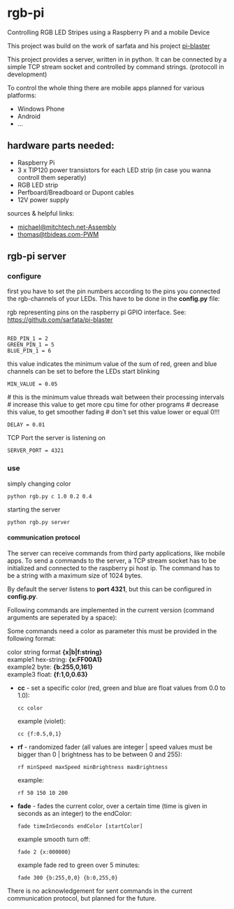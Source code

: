 <html>
	<head><title></title></head>
	<body>
		<h1>rgb-pi</h1>
		<p >Controlling RGB LED Stripes using a Raspberry Pi and a mobile Device</p>
		<p>This project was build on the work of sarfata and his project <a href="https://github.com/sarfata/pi-blaster">pi-blaster</a></p>
		<p>This project provides a server, written in in python. It can be connected by a simple TCP stream socket and controlled by command strings. (protocoll in development)</p>
		<p>To control the whole thing there are mobile apps planned for various platforms:</p>
		<ul>
			<li>Windows Phone</li>
			<li>Android</li>
			<li>...</li>
		</ul>
		<h2>hardware parts needed:</h2>
			<ul>
				<li>Raspberry Pi</li>
				<li>3 x TIP120 power transistors for each LED strip (in case you wanna controll them seperatly)</li>
				<li>RGB LED strip</li>
				<li>Perfboard/Breadboard or Dupont cables</li>
				<li>12V power supply</li>
			</ul>
		<p style="font-size: 1em;">sources & helpful links:</p>
		<ul>
			<li><a href="http://mitchtech.net/raspberry-pi-pwm-rgb-led-strip/">michael@mitchtech.net-Assembly</a></li>
			<li><a href="http://www.tbideas.com/blog/2013/02/controling-a-high-power-rgb-led-with-a-raspberry-pi/">thomas@tbideas.com-PWM</a></li>
		</ul>
		<h2>rgb-pi server</h2>
		<h3>configure</h3>
		<p>first you have to set the pin numbers according to the pins you connected the rgb-channels of your LEDs. This have to be done in the <strong>config.py</strong> file:</p>
		<p>rgb representing pins on the raspberry pi GPIO interface. See: <a href="https://github.com/sarfata/pi-blaster">https://github.com/sarfata/pi-blaster</a></p>
		<pre><code> 
RED_PIN_1 = 2 
GREEN_PIN_1 = 5 
BLUE_PIN_1 = 6</code></pre>
<p>
this value indicates the minimum value of the sum of
red, green and blue channels can be set to before the LEDs start blinking
</p>
<pre><code>MIN_VALUE = 0.05</code></pre>
<p>
# this is the minimum value threads wait between their processing intervals
# increase this value to get more cpu time for other programs
# decrease this value, to get smoother fading
# don't set this value lower or equal 0!!!
</p>
<pre><code>DELAY = 0.01</code></pre>
<p>TCP Port the server is listening on</p>
<pre><code>SERVER_PORT = 4321</code></pre>
<h3>use</h3>
<p>simply changing color<p>
<pre><code>python rgb.py c 1.0 0.2 0.4</code></pre>
<p>starting the server<p>
<pre><code>python rgb.py server</code></pre>
<h4>communication protocol</h4>
<p>The server can receive commands from third party applications, like mobile apps. To send a commands to the server, a TCP stream socket has to be initialized and connected to the raspberry pi host ip. The command has to be a string with a maximum size of 1024 bytes.</p>
<p>By default the server listens to <strong>port 4321</strong>, but this can be configured in <strong>config.py</strong>.</p>
<p>Following commands are implemented in the current version (command arguments are seperated by a space):</p>
<p>Some commands need a color as parameter this must be provided in the following format:</p>
<p>color string format <strong>{x|b|f:string}</strong><br/>
example1 hex-string:	<strong>{x:FF00A1}</strong><br/>
example2 byte:		<strong>{b:255,0,161}</strong><br/>
example3 float:	<strong>{f:1,0,0.63}</strong></p>
<ul>
<li><strong>cc</strong> - set a specific color (red, green and blue are float values from 0.0 to 1.0):
<pre><code>cc color</code></pre>
example (violet): <pre><code>cc {f:0.5,0,1}</code></pre></li>
<li><strong>rf</strong> - randomized fader (all values are integer | speed values must be bigger than 0 | brightness has to be between 0 and 255):
<pre><code>rf minSpeed maxSpeed minBrightness maxBrightness</code></pre>
example: <pre><code>rf 50 150 10 200</code></pre></li>
<li><strong>fade</strong> - fades the current color, over a certain time (time is given in seconds as an integer) to the endColor:
<pre><code>fade timeInSeconds endColor [startColor]</code></pre>
example smooth turn off: <pre><code>fade 2 {x:000000}</code></pre>
example fade red to green over 5 minutes: <pre><code>fade 300 {b:255,0,0} {b:0,255,0}</code></pre></li>
</ul>
<p>There is no acknowledgement for sent commands in the current communication protocol, but planned for the future.</p>
</body>
</html> 
